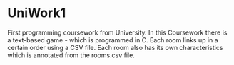 # UniWork1
First programming coursework from University. In this Coursework there is a text-based game - which is programmed in C. Each room links up in a certain order using a CSV file. Each room also has its own characteristics which is annotated from the rooms.csv file.
